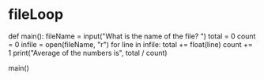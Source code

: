 # fileLoop

def main():
    fileName = input("What is the name of the file? ")
    total = 0
    count = 0
    infile = open(fileName, "r")
    for line in infile:
        total += float(line)
        count += 1
    print("Average of the numbers is", total / count)

main()
